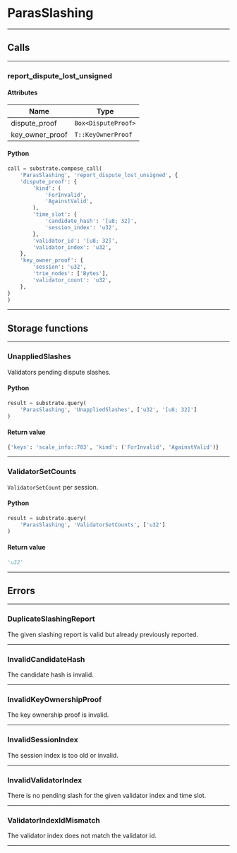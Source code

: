 
# ParasSlashing

---------
## Calls

---------
### report_dispute_lost_unsigned
#### Attributes
| Name | Type |
| -------- | -------- | 
| dispute_proof | `Box<DisputeProof>` | 
| key_owner_proof | `T::KeyOwnerProof` | 

#### Python
```python
call = substrate.compose_call(
    'ParasSlashing', 'report_dispute_lost_unsigned', {
    'dispute_proof': {
        'kind': (
            'ForInvalid',
            'AgainstValid',
        ),
        'time_slot': {
            'candidate_hash': '[u8; 32]',
            'session_index': 'u32',
        },
        'validator_id': '[u8; 32]',
        'validator_index': 'u32',
    },
    'key_owner_proof': {
        'session': 'u32',
        'trie_nodes': ['Bytes'],
        'validator_count': 'u32',
    },
}
)
```

---------
## Storage functions

---------
### UnappliedSlashes
 Validators pending dispute slashes.

#### Python
```python
result = substrate.query(
    'ParasSlashing', 'UnappliedSlashes', ['u32', '[u8; 32]']
)
```

#### Return value
```python
{'keys': 'scale_info::783', 'kind': ('ForInvalid', 'AgainstValid')}
```
---------
### ValidatorSetCounts
 `ValidatorSetCount` per session.

#### Python
```python
result = substrate.query(
    'ParasSlashing', 'ValidatorSetCounts', ['u32']
)
```

#### Return value
```python
'u32'
```
---------
## Errors

---------
### DuplicateSlashingReport
The given slashing report is valid but already previously reported.

---------
### InvalidCandidateHash
The candidate hash is invalid.

---------
### InvalidKeyOwnershipProof
The key ownership proof is invalid.

---------
### InvalidSessionIndex
The session index is too old or invalid.

---------
### InvalidValidatorIndex
There is no pending slash for the given validator index and time
slot.

---------
### ValidatorIndexIdMismatch
The validator index does not match the validator id.

---------